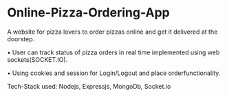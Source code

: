 # Online-Pizza-Ordering-App
A website for pizza lovers to order pizzas online and get it delivered at the doorstep.

• User can track status of pizza orders in real time implemented using web sockets(SOCKET.IO).

• Using cookies and session for Login/Logout and place orderfunctionality.

Tech-Stack used: Nodejs, Expressjs, MongoDb, Socket.io
